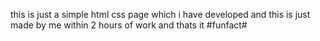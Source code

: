 this is just a simple html css page which i have developed and this is just made by me within 2 hours of work and thats it 
#funfact#


